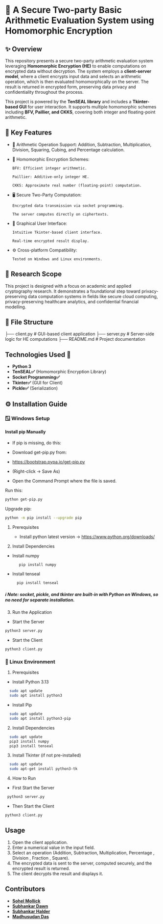 # 🔐 A Secure Two-party Basic Arithmetic Evaluation System using Homomorphic Encryption #

## ✨ Overview 

This repository presents a secure two-party arithmetic evaluation system leveraging **Homomorphic Encryption (HE)** to enable computations on encrypted data without decryption. The system employs a **client-server model**, where a client encrypts input data and selects an arithmetic operation, which is then evaluated homomorphically on the server. The result is returned in encrypted form, preserving data privacy and confidentiality throughout the process.

This project is powered by the **TenSEAL library** and includes a **Tkinter-based GUI** for user interaction. It supports multiple homomorphic schemes including **BFV, Paillier, and CKKS**, covering both integer and floating-point arithmetic.

## 🎯 Key Features 


- 🔢 Arithmetic Operation Support: Addition, Subtraction, Multiplication, Division, Squaring, Cubing, and Percentage calculation.

- 🔐 Homomorphic Encryption Schemes:

      BFV: Efficient integer arithmetic.

      Paillier: Additive-only integer HE.

      CKKS: Approximate real number (floating-point) computation.

- 🖥️ Secure Two-Party Computation:

      Encrypted data transmission via socket programming.

      The server computes directly on ciphertexts.

- 🎨 Graphical User Interface:

      Intuitive Tkinter-based client interface.

      Real-time encrypted result display.

- ⚙️ Cross-platform Compatibility:

      Tested on Windows and Linux environments.




## 🧪 Research Scope

This project is designed with a focus on academic and applied cryptography research. It demonstrates a foundational step toward privacy-preserving data computation systems in fields like secure cloud computing, privacy-preserving healthcare analytics, and confidential financial modelling.

## 📁 File Structure


├── client.py         # GUI-based client application
├── server.py         # Server-side logic for HE computations
├── README.md         # Project documentation


  

## Technologies Used 🚀

- **Python 3**
- **TenSEAL✅** (Homomorphic Encryption Library)
- **Socket Programming✅**
- **Tkinter✅** (GUI for Client)
- **Pickle✅** (Serialization)

## ⚙️ Installation Guide

### 🪟 Windows Setup

####  Install pip Manually 
- If pip is missing, do this:

- Download get-pip.py from:

- https://bootstrap.pypa.io/get-pip.py
- (Right-click → Save As)

- Open the Command Prompt where the file is saved.

Run this:
   ```bash
   python get-pip.py
   ```
Upgrade pip:
   ```bash
   python -m pip install --upgrade pip
   ```

1. Prerequisites
   -  Install python latest version -> https://www.python.org/downloads/

2. Install Dependencies

  - Install numpy
  
     ```bash
        pip install numpy
     ```
  - Install tenseal
  
    ```bash
      pip install tenseal
    ```
 ##### ℹ️ Note: socket, pickle, and tkinter are built-in with Python on Windows, so no need for separate installation.

3. Run the Application

- Start the Server

```bash
python3 server.py
```

- Start the Client

```bash
python3 client.py
```

### 🐧 Linux Environment

1. Prerequisites

 - Install Python 3.13
  ```bash
    sudo apt update
    sudo apt install python3
  ```
   
 - Install Pip
 ```bash
   sudo apt update 
   sudo apt install python3-pip
 ```
    
   

2. Install Dependencies
  ```bash
    sudo apt update
    pip3 install numpy
    pip3 install tenseal
  ```

3. Install Tkinter (if not pre-installed)
  ```bash
    sudo apt update
    sudo apt-get install python3-tk
  ```

4. How to Run

- First Start the Server

```bash
 python3 server.py
```

- Then Start the Client

```bash
python3 client.py
```


## Usage

1. Open the client application.
2. Enter a numerical value in the input field.
3. Select an operation (Addition, Subtraction, Multiplication, Percentage , Division , Fraction , Square).
4. The encrypted data is sent to the server, computed securely, and the encrypted result is returned.
5. The client decrypts the result and displays it.




## Contributors
- **[Sohel Mollick](https://github.com/sohel440)**
- **[Subhankar Dawn](https://github.com/Subhankar200)**
- **[Subhankar Halder](https://github.com/subhankar-732121)**
- **[Madhusudan Das](https://github.com/MADHUSUDAN-DAS)**


